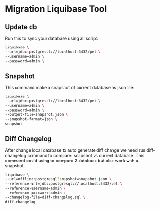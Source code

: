 # Migration Liquibase Tool

## Update db
Run this to sync your database using all script:
```bash
liquibase \
--url=jdbc:postgresql://localhost:5432/pet \
--username=admin \
--password=admin \
```

## Snapshot
This command make a snapshot of current database as json file:
```bash
liquibase \
--url=jdbc:postgresql://localhost:5432/pet \
--username=admin \
--password=admin \
--output-file=snapshot.json \
--snapshot-format=json \
snapshot
```

## Diff Changelog
After change local database to auto generate diff change we need run diff-changelog command to compare: snapshot vs current database.
This command could using to compare 2 database but also work with a snapshot.
```bash
liquibase \
--url=offline:postgresql?snapshot=snapshot.json \
--reference-url=jdbc:postgresql://localhost:5432/pet \
--reference-username=admin \
--reference-password=admin \
--changelog-file=diff-changelog.sql \
diff-changelog
```
